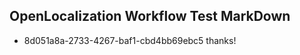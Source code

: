 ## OpenLocalization Workflow Test MarkDown
* 8d051a8a-2733-4267-baf1-cbd4bb69ebc5 thanks!

<!--HONumber=Jul16_HO4-->


